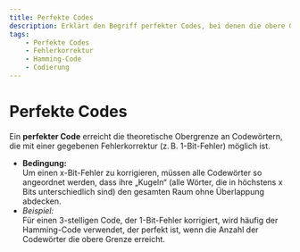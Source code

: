 ```yaml
---
title: Perfekte Codes
description: Erklärt den Begriff perfekter Codes, bei denen die obere Grenze der Codewortanzahl erreicht wird, und erläutert deren Fehlerkorrekturfähigkeit.
tags:
    - Perfekte Codes
    - Fehlerkorrektur
    - Hamming-Code
    - Codierung
---
```


# Perfekte Codes

Ein **perfekter Code** erreicht die theoretische Obergrenze an Codewörtern, die mit einer gegebenen Fehlerkorrektur (z. B. 1-Bit-Fehler) möglich ist.
- **Bedingung:**  
  Um einen x-Bit-Fehler zu korrigieren, müssen alle Codewörter so angeordnet werden, dass ihre „Kugeln“ (alle Wörter, die in höchstens x Bits unterschiedlich sind) den gesamten Raum ohne Überlappung abdecken.
- *Beispiel:*  
  Für einen 3-stelligen Code, der 1-Bit-Fehler korrigiert, wird häufig der Hamming-Code verwendet, der perfekt ist, wenn die Anzahl der Codewörter die obere Grenze erreicht.


